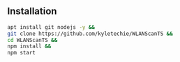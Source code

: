 ## Installation
```bash
apt install git nodejs -y &&
git clone https://github.com/kyletechie/WLANScanTS &&
cd WLANScanTS &&
npm install &&
npm start
```
